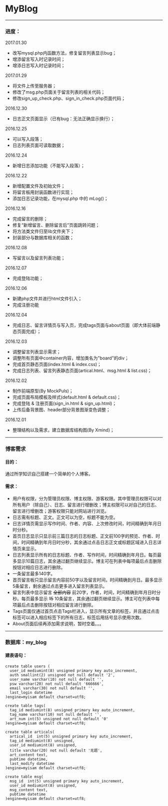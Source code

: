 # MyBlog

***
### 进度：
2017.01.30
* 改写mysql.php内函数方法，修复留言列表显示bug；
* 增添留言写入时记录时间；
* 增添日志写入时记录时间；

2017.01.29
* 将文件上传至服务器；
* 修改了msg.php页面关于留言列表的相关代码；
* 修改sign_up_check.php、sign_in_check.php页面代码；

2016.12.30
* 日志正文页面显示（已有bug：无法正确显示换行）；

2016.12.25
* 可以写入段落；
* 日志列表页面可读取数据；

2016.12.24
* 新增日志添加功能（不能写入段落）；

2016.12.22
* 新增配置文件及初始文件；
* 将留言板用封装函数进行实现；
* 添加日志记录功能，在mysql.php 中的 mLog()；

2016.12.16
* 完成留言的删除；
* 修复“新增留言、删除留言后”页面跳转问题；
* 将方法类文件归至lib文件夹下；
* 封装部分与数据库相关的函数；

2016.12.08
* 写留言以及留言列表功能；

2016.12.07
* 完成登陆功能；

2016.12.06
* 新建php文件并进行html文件引入；
* 完成注册功能

2016.12.04
* 完成日志、留言详情页与写入页，完成tags页面与about页面（即大体前端静态页面完成）；

2016.12.03
* 调整留言列表显示需求；
* 调整所有页面中container内容，增加类名为"board"的div；
* 完成首页静态页面(index.html & index.css)；
* 完成日志列表、留言列表静态页面(artical.html、msg.html & list.css)；

2016.12.02
* 制作前端原型(By MockPuls)；
* 完成页面布局模板及样式(default.html & default.css)；
* 完成登陆 & 注册页面(sign_in.html & sign_up.html)；
* 上传后备背景图、header部分背景图渐变色调整；

2016.12.01
* 整理结构以及需求，建立数据库结构图(By Xmind)；

***
### 博客需求
#### 目的：
通过所学知识自己搭建一个简单的个人博客。
#### 需求：
* 用户有权限，分为管理员权限、博主权限、游客权限。其中管理员权限可以对所有用户（除自己）、日志、留言进行增删改；博主权限可以对自己的日志、留言进行增删改；游客权限只能对网站进行浏览。
* 日志需有标题、正文。正文可以为空，标题不能为空。
* 日志详情页需显示写作时间、作者、内容、上次修改时间，时间精确到年月日时分秒。
* 首页日志显示只显示前三篇日志的日志标题、正文前100字的预览、作者、时间，时间精确到年月日时分秒，其余通过点击日志正文或标题区域进入日志详情页来显示。
* 日志列表显示所有的日志标题、作者、写作时间，时间精确到年月日。每页最多显示10篇日志，其余通过翻页继续显示。博主可在列表中每项最后点击删除按钮对相应日志进行删除。
* 一条留言最多140字。
* 首页留言板只显示留言内容前50字以及留言时间，时间精确到月日。最多显示5条留言，剩余通过点击更多进入留言列表显示。
* 留言列表中显示留言 ~~全部内容~~ 前20字，作者，时间，时间精确到年月日时分秒。每页最多显示 ~~15~~ 10条留言，其余通过翻页继续显示。博主可在列表中每项最后点击删除按钮对相应留言进行删除。
* Tags页面仅通过首页点击Tags栏进入，显示所有文章的标签，并且通过点击标签可以进入相应标签下的所有日志，标签后用括号显示使用次数。
* About页面后续再添加需求说明，暂时空着。。。

***
### 数据库：my_blog
#### 建表语句：

    create table users (
      user_id mediumint(8) unsigned primary key auto_increment,
      auth smallint(2) unsigned not null default '2',
      user_name varchar(10) not null default '',
      psw varchar(20) not null default '666666',
      email varchar(30) not null default '',
      last_login datetime
    )engine=myisam default charset=utf8;

    create table tags(
      tag_id mediumint(8) unsigned primary key auto_increment,
      tag_name varchar(10) not null default '',
      art_num int(5) unsigned not null default '0'
    )engine=myisam default charset=utf8;

    create table articals(
      artical_id  int(5) unsigned primary key auto_increment,
      tag_id mediumint(8) unsigned,
      user_id mediumint(8) unsigned,
      title varchar(20) not null default '无题',
      art_content text,
      pubtime datetime,
      last_modify datetime
    )engine=myisam default charset=utf8;

    create table msg(
      msg_id  int(5) unsigned primary key auto_increment,
      user_id mediumint(8) unsigned,
      msg_content text,
      pubtime datetime
    )engine=myisam default charset=utf8;
